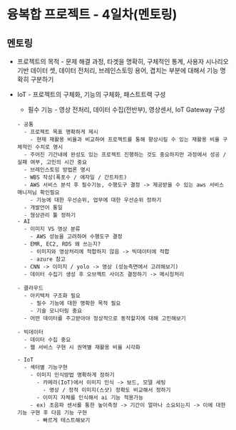 # 융복합 프로젝트 - 4일차(멘토링)



## 멘토링

* 프로젝트의 목적 - 문제 해결 과정,  타겟을 명확히, 구체적인 통계, 사용자 시나리오 기반 데이터 셋, 데이터 전처리,  브레인스토밍 용어, 겹치는 부분에 대해서 기능 명확히 구분하기

* IoT - 프로젝트의 구체화, 기능의 구체화, 패스트트랙 구성
  * 필수 기능 - 영상 전처리, 데이터 수집(전반부), 영상센서, IoT Gateway 구성
  
  
  
  
  
  ```
  - 공통
    - 프로젝트 목표 명확하게 제시
      - 현재 재활용 비율과 비교하여 프로젝트를 통해 향상시킬 수 있는 재활용 비율 구체적인 수치로 명시
    - 주어진 기간내에 완성도 있는 프로젝트 진행하는 것도 중요하지만 과정에서 성공 / 실패 여부, 고민의 시간 중요
    - 브레인스토밍 방법론 명시
    - WBS 작성(폭포수 / 애자일 / 간트차트)
    - AWS 서비스 분석 후 필수기능, 수행도구 결정 -> 제공받을 수 있는 aws 서비스 매니저님 확인필요
      - 기능에 대한 우선순위, 업무에 대한 우선순위 정하기
    - 개발언어 통일
    - 형상관리 툴 정하기
  - AI
    - 이미지 VS 영상 분류
      - AWS 성능을 고려하여 수행도구 결정
    - EMR, EC2, RDS 왜 쓰는지? 
      - 이미지와 영상처리에 적합하지 않음 -> 빅데이터에 적합
      - azure 참고
    - CNN -> 이미지 / yolo -> 영상 (성능측면에서 고려해보기)
    - 데이터 수집기 생성 후 오브젝트 사이즈 결정하기 -> 메시징처리
  
  - 클라우드
    - 아키텍처 구조화 필요
      - 필수 기능에 대한 명확한 목적 필요
      - 기술 모니터링 중요
    - 어떤 데이터를 주고받아야 정상적으로 동작할지에 대해 고민해보기
  
  - 빅데이터
    - 데이터 수집 중요
    - 웹 서비스 구현 시 권역별 재활용 비율 시각화
  
  - IoT
    - 섹터별 기능구현
      - 이미지 인식방법 명확하게 정하기
        - 카메라(IoT)에서 이미지 인식 -> 보드, 모델 세팅
          - 영상 / 정적 이미지(스샷) 정확도 비교해서 정하기
        - 이미지 자체를 인식해서 ai 기능 적용가능
      - ex) 초음파 센서를 통한 높이측정 -> 기간이 얼마나 소요되는지 -> 이에 대한 기능 구현 후 다음 기능 구현
        - 빠르게 테스트해보기
  ```


